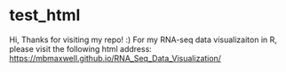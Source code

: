 # test_html
Hi, 
Thanks for visiting my repo! :) For my RNA-seq data visualizaiton in R, please visit the following html address: https://mbmaxwell.github.io/RNA_Seq_Data_Visualization/
